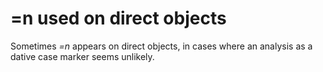 # =n used on direct objects
Sometimes *=n* appears on direct objects, in cases where an analysis as a dative case marker seems unlikely. 